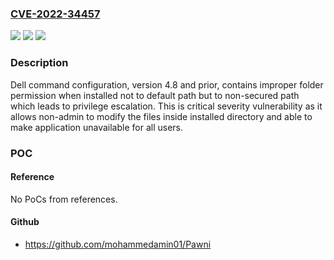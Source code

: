 ### [CVE-2022-34457](https://cve.mitre.org/cgi-bin/cvename.cgi?name=CVE-2022-34457)
![](https://img.shields.io/static/v1?label=Product&message=Dell%20Command%20Configure%20(DCC)&color=blue)
![](https://img.shields.io/static/v1?label=Version&message=%3D%200%20&color=brighgreen)
![](https://img.shields.io/static/v1?label=Vulnerability&message=CWE-284%3A%20Improper%20Access%20Control&color=brighgreen)

### Description

Dell command configuration, version 4.8 and prior, contains improper folder permission when installed not to default path but to non-secured path which leads to privilege escalation. This is critical severity vulnerability as it allows non-admin to modify the files inside installed directory and able to make application unavailable for all users.

### POC

#### Reference
No PoCs from references.

#### Github
- https://github.com/mohammedamin01/Pawni

